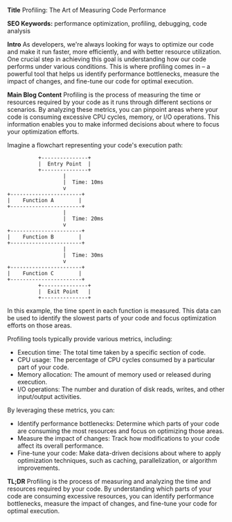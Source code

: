 **Title**
Profiling: The Art of Measuring Code Performance

**SEO Keywords:** performance optimization, profiling, debugging, code analysis

**Intro**
As developers, we're always looking for ways to optimize our code and make it run faster, more efficiently, and with better resource utilization. One crucial step in achieving this goal is understanding how our code performs under various conditions. This is where profiling comes in – a powerful tool that helps us identify performance bottlenecks, measure the impact of changes, and fine-tune our code for optimal execution.

**Main Blog Content**
Profiling is the process of measuring the time or resources required by your code as it runs through different sections or scenarios. By analyzing these metrics, you can pinpoint areas where your code is consuming excessive CPU cycles, memory, or I/O operations. This information enables you to make informed decisions about where to focus your optimization efforts.

Imagine a flowchart representing your code's execution path:
```
          +---------------+
          |  Entry Point  |
          +---------------+
                  |
                  |  Time: 10ms
                  v
+-----------------------+
|    Function A        |
+-----------------------+
                  |
                  |  Time: 20ms
                  v
+-----------------------+
|    Function B        |
+-----------------------+
                  |
                  |  Time: 30ms
                  v
+-----------------------+
|    Function C        |
+-----------------------+
          +---------------+
          |  Exit Point   |
          +---------------+
```
In this example, the time spent in each function is measured. This data can be used to identify the slowest parts of your code and focus optimization efforts on those areas.

Profiling tools typically provide various metrics, including:

* Execution time: The total time taken by a specific section of code.
* CPU usage: The percentage of CPU cycles consumed by a particular part of your code.
* Memory allocation: The amount of memory used or released during execution.
* I/O operations: The number and duration of disk reads, writes, and other input/output activities.

By leveraging these metrics, you can:

* Identify performance bottlenecks: Determine which parts of your code are consuming the most resources and focus on optimizing those areas.
* Measure the impact of changes: Track how modifications to your code affect its overall performance.
* Fine-tune your code: Make data-driven decisions about where to apply optimization techniques, such as caching, parallelization, or algorithm improvements.

**TL;DR**
Profiling is the process of measuring and analyzing the time and resources required by your code. By understanding which parts of your code are consuming excessive resources, you can identify performance bottlenecks, measure the impact of changes, and fine-tune your code for optimal execution.